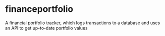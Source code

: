 # financeportfolio
A financial portfolio tracker, which logs transactions to a database and uses an API to get up-to-date portfolio values
